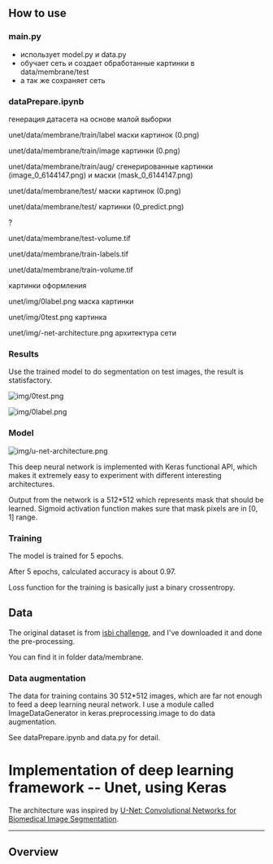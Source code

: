 
## How to use

### main.py
- использует model.py и data.py
- обучает сеть и создает обработанные картинки в  data/membrane/test
- а так же сохраняет сеть

### dataPrepare.ipynb
генерация датасета на основе малой выборки


unet/data/membrane/train/label маски картинок (0.png)

unet/data/membrane/train/image картинки (0.png)

unet/data/membrane/train/aug/ сгенерированные картинки (image_0_6144147.png) и маски  (mask_0_6144147.png)



unet/data/membrane/test/  маски картинок (0.png) 

unet/data/membrane/test/  картинки (0_predict.png)



?

unet/data/membrane/test-volume.tif

unet/data/membrane/train-labels.tif	

unet/data/membrane/train-volume.tif




картинки оформления

unet/img/0label.png  маска картинки

unet/img/0test.png картинка

unet/img/-net-architecture.png архитектура сети





### Results

Use the trained model to do segmentation on test images, the result is statisfactory.

![img/0test.png](img/0test.png)

![img/0label.png](img/0label.png)

### Model

![img/u-net-architecture.png](img/u-net-architecture.png)

This deep neural network is implemented with Keras functional API, which makes it extremely easy to experiment with different interesting architectures.

Output from the network is a 512*512 which represents mask that should be learned. Sigmoid activation function
makes sure that mask pixels are in \[0, 1\] range.

### Training

The model is trained for 5 epochs.

After 5 epochs, calculated accuracy is about 0.97.

Loss function for the training is basically just a binary crossentropy.


## Data

The original dataset is from [isbi challenge](http://brainiac2.mit.edu/isbi_challenge/), and I've downloaded it and done the pre-processing.

You can find it in folder data/membrane.

### Data augmentation

The data for training contains 30 512*512 images, which are far not enough to feed a deep learning neural network. I use a module called ImageDataGenerator in keras.preprocessing.image to do data augmentation.

See dataPrepare.ipynb and data.py for detail.





# Implementation of deep learning framework -- Unet, using Keras

The architecture was inspired by [U-Net: Convolutional Networks for Biomedical Image Segmentation](http://lmb.informatik.uni-freiburg.de/people/ronneber/u-net/).

---

## Overview




